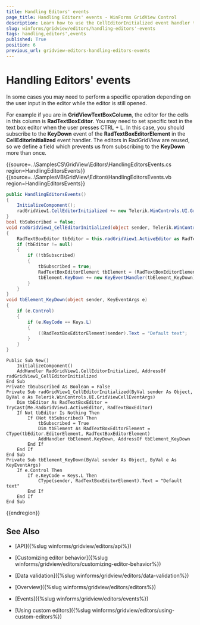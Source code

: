 ```yaml
---
title: Handling Editors' events
page_title: Handling Editors' events - WinForms GridView Control
description: Learn how to use the CellEditorInitialized event handler to access the active editor in WinForms GridView.
slug: winforms/gridview/editors/handling-editors'-events
tags: handling,editors',events
published: True
position: 6
previous_url: gridview-editors-handling-editors-events
---
```


# Handling Editors' events

In some cases you may need to perform a specific operation depending on the user input in the editor while the editor is still opened.

For example if you are in __GridViewTextBoxColumn__, the editor for the cells in this column is __RadTextBoxEditor__. You may need to set specific text in the text box editor when the user presses CTRL + L. In this case, you should subscribe to the __KeyDown__ event of the __RadTextBoxEditorElement__ in the __CellEditorInitialized__ event handler. The editors in RadGridView are reused, so we define a field which prevents us from subscribing to the __KeyDown__ more than once.

{{source=..\SamplesCS\GridView\Editors\HandlingEditorsEvents.cs region=HandlingEditorsEvents}} 
{{source=..\SamplesVB\GridView\Editors\HandlingEditorsEvents.vb region=HandlingEditorsEvents}} 

````C#
public HandlingEditorsEvents()
{
    InitializeComponent();
    radGridView1.CellEditorInitialized += new Telerik.WinControls.UI.GridViewCellEventHandler(radGridView1_CellEditorInitialized);
}
bool tbSubscribed = false;
void radGridView1_CellEditorInitialized(object sender, Telerik.WinControls.UI.GridViewCellEventArgs e)
{
    RadTextBoxEditor tbEditor = this.radGridView1.ActiveEditor as RadTextBoxEditor;
    if (tbEditor != null)
    {
        if (!tbSubscribed)
        {
            tbSubscribed = true;
            RadTextBoxEditorElement tbElement = (RadTextBoxEditorElement)tbEditor.EditorElement;
            tbElement.KeyDown += new KeyEventHandler(tbElement_KeyDown);
        }
    }
}
void tbElement_KeyDown(object sender, KeyEventArgs e)
{
    if (e.Control)
    {
        if (e.KeyCode == Keys.L)
        {
            ((RadTextBoxEditorElement)sender).Text = "Default text";
        }
    }
}

````
````VB.NET
Public Sub New()
    InitializeComponent()
    AddHandler RadGridView1.CellEditorInitialized, AddressOf radGridView1_CellEditorInitialized
End Sub
Private tbSubscribed As Boolean = False
Private Sub radGridView1_CellEditorInitialized(ByVal sender As Object, ByVal e As Telerik.WinControls.UI.GridViewCellEventArgs)
    Dim tbEditor As RadTextBoxEditor = TryCast(Me.RadGridView1.ActiveEditor, RadTextBoxEditor)
    If Not tbEditor Is Nothing Then
        If (Not tbSubscribed) Then
            tbSubscribed = True
            Dim tbElement As RadTextBoxEditorElement = CType(tbEditor.EditorElement, RadTextBoxEditorElement)
            AddHandler tbElement.KeyDown, AddressOf tbElement_KeyDown
        End If
    End If
End Sub
Private Sub tbElement_KeyDown(ByVal sender As Object, ByVal e As KeyEventArgs)
    If e.Control Then
        If e.KeyCode = Keys.L Then
            CType(sender, RadTextBoxEditorElement).Text = "Default text"
        End If
    End If
End Sub

````

{{endregion}}

## See Also

* [API]({%slug winforms/gridview/editors/api%})

* [Customizing editor behavior]({%slug winforms/gridview/editors/customizing-editor-behavior%})

* [Data validation]({%slug winforms/gridview/editors/data-validation%})

* [Overview]({%slug winforms/gridview/editors/editors%})

* [Events]({%slug winforms/gridview/editors/events%})

* [Using custom editors]({%slug winforms/gridview/editors/using-custom-editors%})


